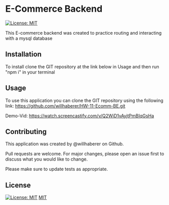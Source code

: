 # E-Commerce Backend

[![License: MIT](https://img.shields.io/badge/License-MIT-yellow.svg)](https://opensource.org/licenses/MIT)

This E-commerce backend was created to practice routing and interacting with a mysql database

## Installation

To install clone the GIT repository at the link below in Usage and then run "npm i" in your terminal

## Usage

To use this application you can clone the GIT repository using the following link: https://github.com/willhaberer/HW-11-Ecomm-BE.git

Demo-Vid: https://watch.screencastify.com/v/Q2WiD1vAyjtPmBIqGsHa

## Contributing

This application was created by @willhaberer on Github.

Pull requests are welcome. For major changes, please open an issue first to discuss what you would like to change.

Please make sure to update tests as appropriate.

## License

[![License: MIT](https://img.shields.io/badge/License-MIT-yellow.svg)](https://opensource.org/licenses/MIT)
[MIT](https://choosealicense.com/licenses/mit/)
